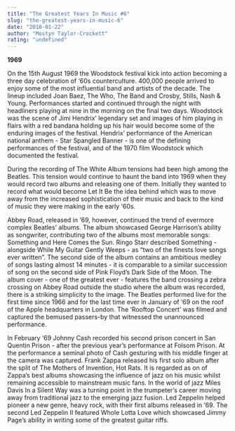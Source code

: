 ```yaml
---
title: "The Greatest Years In Music #6"
slug: "the-greatest-years-in-music-6"
date: "2018-01-22"
author: "Mostyn Taylor-Crockett"
rating: "undefined"
---
```


**1969**

On the 15th August 1969 the Woodstock festival kick into action becoming a three day celebration of ‘60s counterculture. 400,000 people arrived to enjoy some of the most influential band and artists of the decade. The lineup included Joan Baez, The Who, The Band and Crosby, Stills, Nash & Young. Performances started and continued through the night with headliners playing at nine in the morning on the final two days. Woodstock was the scene of Jimi Hendrix’ legendary set and images of him playing in flairs with a red bandana holding up his hair would become some of the enduring images of the festival. Hendrix’ performance of the American national anthem - Star Spangled Banner - is one of the defining performances of the festival, and of the 1970 film Woodstock which documented the festival.

During the recording of The White Album tensions had been high among the Beatles. This tension would continue to haunt the band into 1969 when they would record two albums and releasing one of them. Initially they wanted to record what would become Let It Be the idea behind which was to move away from the increased sophistication of their music and back to the kind of music they were making in the early ‘60s.

Abbey Road, released in ‘69, however, continued the trend of evermore complex Beatles’ albums. The album showcased George Harrison’s ability as songwriter, contributing two of the albums most memorable songs: Something and Here Comes the Sun. Ringo Starr described Something - alongside While My Guitar Gently Weeps - as “two of the finests love songs ever written”. The second side of the album contains an ambitious medley of songs lasting almost 14 minutes - it is comparable to a similar succession of song on the second side of Pink Floyd’s Dark Side of the Moon. The album cover - one of the greatest ever - features the band crossing a zebra crossing on Abbey Road outside the studio where the album was recorded, there is a striking simplicity to the image. The Beatles performed live for the first time since 1966 and for the last time ever in January of ‘69 on the roof of the Apple headquarters in London. The ‘Rooftop Concert’ was filmed and captured the bemused passers-by that witnessed the unannounced performance.

In February ‘69 Johnny Cash recorded his second prison concert in San Quentin Prison - after the previous year’s performance at Folsom Prison. At the performance a seminal photo of Cash gesturing with his middle finger at the camera was captured. Frank Zappa released his first solo album after the split of The Mothers of Invention, Hot Rats. It is regarded as on of Zappa’s best albums showcasing the influence of jazz on his music whilst remaining accessible to mainstream music fans. In the world of jazz Miles Davis In a Silent Way was a turning point in the trumpeter’s career moving away from traditional jazz to the emerging jazz fusion. Led Zeppelin helped pioneer a new genre, heavy rock, with their first albums released in ‘69. The second Led Zeppelin II featured Whole Lotta Love which showcased Jimmy Page’s ability in writing some of the greatest guitar riffs.
